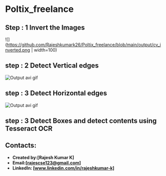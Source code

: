 # Poltix_freelance




## Step : 1 Invert the Images 
![](https://github.com/Rajeshkumark26/Poltix_freelance/blob/main/output/cv_inverted.png | width=100)

## step : 2 Detect Vertical edges
![Output avi gif](https://github.com/Rajeshkumark26/Poltix_freelance/blob/main/output/img_vh.jpg)

## step : 3 Detect Horizontal edges 
![Output avi gif](https://github.com/Rajeshkumark26/Poltix_freelance/blob/main/output/vertical.png)

## step : 3 Detect Boxes and detect contents using Tesseract OCR 



## Contacts:
* **Created by:[Rajesh Kumar K]**
* **Email:[rajescse123@gmail.com]**
* **LinkedIn: [www.linkedin.com/in/rajeshkumar-k]**
